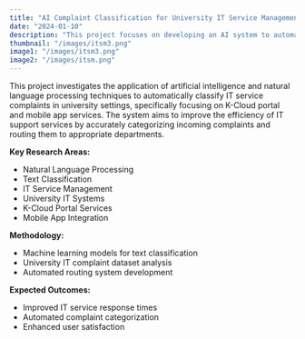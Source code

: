 ```yaml
---
title: "AI Complaint Classification for University IT Service Management & Cloud Services"
date: "2024-01-10"
description: "This project focuses on developing an AI system to automatically classify and route IT service complaints in university environments including K-Cloud portal and mobile app, improving response times and service quality."
thumbnail: "/images/itsm3.png"
image1: "/images/itsm3.png"
image2: "/images/itsm.png"
---
```


This project investigates the application of artificial intelligence and natural language processing techniques to automatically classify IT service complaints in university settings, specifically focusing on K-Cloud portal and mobile app services. The system aims to improve the efficiency of IT support services by accurately categorizing incoming complaints and routing them to appropriate departments.

**Key Research Areas:**
- Natural Language Processing
- Text Classification
- IT Service Management
- University IT Systems
- K-Cloud Portal Services
- Mobile App Integration

**Methodology:**
- Machine learning models for text classification
- University IT complaint dataset analysis
- Automated routing system development

**Expected Outcomes:**
- Improved IT service response times
- Automated complaint categorization
- Enhanced user satisfaction 